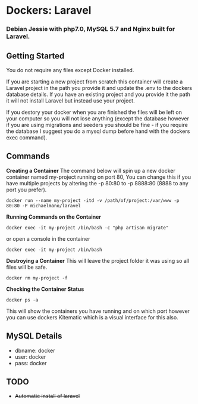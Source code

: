 Dockers: Laravel
===========
### Debian Jessie with php7.0, MySQL 5.7 and Nginx built for Laravel.

## Getting Started
You do not require any files except Docker installed.

If you are starting a new project from scratch this container will create a Laravel project in the path you provide it and update the .env to the dockers database details.
If you have an existing project and you provide it the path it will not install Laravel but instead use your project.

If you destory your docker when you are finished the files will be left on your computer so you will not lose anything (except the database however if you are using migrations and seeders you should be fine - if you require the database I suggest you do a mysql dump before hand with the dockers exec command).

## Commands

**Creating a Container**
The command below will spin up a new docker container named my-project running on port 80, You can change this if you have multiple projects by altering the -p 80:80 to -p 8888:80 (8888 to any port you prefer).
```
docker run --name my-project -itd -v /path/of/project:/var/www -p 80:80 -P michaelmano/laravel
```
**Running Commands on the Container**
```
docker exec -it my-project /bin/bash -c "php artisan migrate"
```
or open a console in the container
```
docker exec -it my-project /bin/bash
```
**Destroying a Container**
This will leave the project folder it was using so all files will be safe.
```
docker rm my-project -f
```
**Checking the Container Status**
```
docker ps -a
```
This will show the containers you have running and on which port however you can use dockers Kitematic which is a visual interface for this also.

## MySQL Details

- dbname: docker
- user:   docker
- pass:   docker

## TODO

- ~~Automatic install of laravel~~